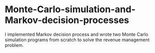 # Monte-Carlo-simulation-and-Markov-decision-processes
I implemented Markov decision process and wrote two Monte Carlo simulation programs from scratch to solve the revenue management problem. 
